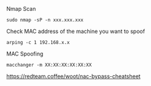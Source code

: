 Nmap Scan

`sudo nmap -sP -n xxx.xxx.xxx`

Check MAC address of the machine you want to spoof

`arping -c 1 192.168.x.x`

MAC Spoofing

`macchanger -m XX:XX:XX:XX:XX:XX`


https://redteam.coffee/woot/nac-bypass-cheatsheet
